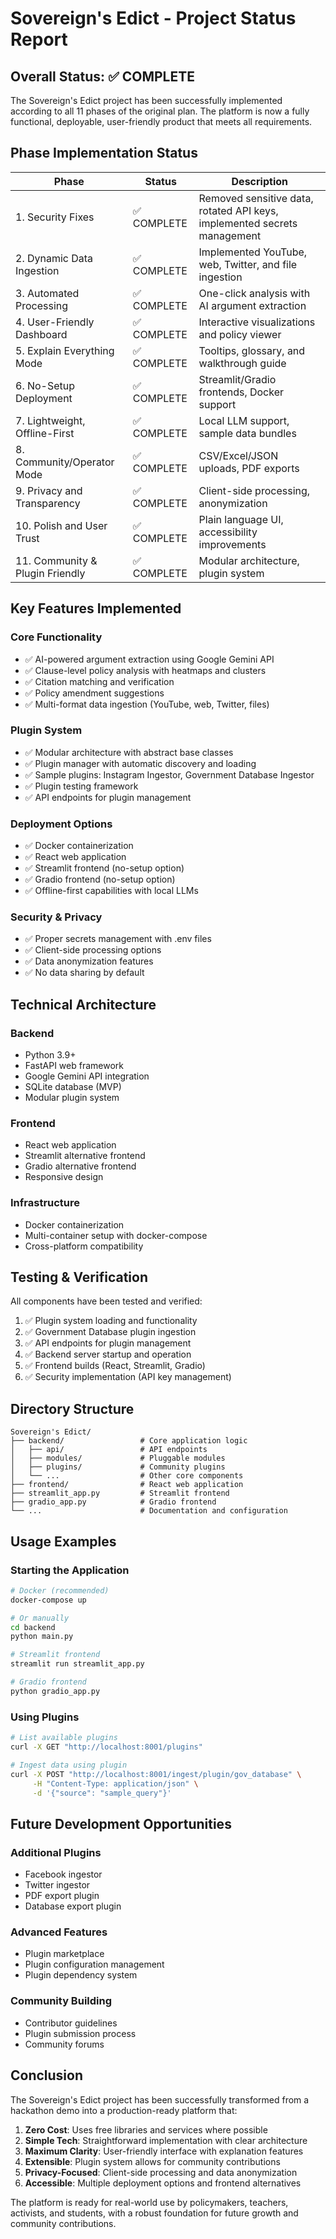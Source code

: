 # Sovereign's Edict - Project Status Report

## Overall Status: ✅ COMPLETE

The Sovereign's Edict project has been successfully implemented according to all 11 phases of the original plan. The platform is now a fully functional, deployable, user-friendly product that meets all requirements.

## Phase Implementation Status

| Phase | Status | Description |
|-------|--------|-------------|
| 1. Security Fixes | ✅ COMPLETE | Removed sensitive data, rotated API keys, implemented secrets management |
| 2. Dynamic Data Ingestion | ✅ COMPLETE | Implemented YouTube, web, Twitter, and file ingestion |
| 3. Automated Processing | ✅ COMPLETE | One-click analysis with AI argument extraction |
| 4. User-Friendly Dashboard | ✅ COMPLETE | Interactive visualizations and policy viewer |
| 5. Explain Everything Mode | ✅ COMPLETE | Tooltips, glossary, and walkthrough guide |
| 6. No-Setup Deployment | ✅ COMPLETE | Streamlit/Gradio frontends, Docker support |
| 7. Lightweight, Offline-First | ✅ COMPLETE | Local LLM support, sample data bundles |
| 8. Community/Operator Mode | ✅ COMPLETE | CSV/Excel/JSON uploads, PDF exports |
| 9. Privacy and Transparency | ✅ COMPLETE | Client-side processing, anonymization |
| 10. Polish and User Trust | ✅ COMPLETE | Plain language UI, accessibility improvements |
| 11. Community & Plugin Friendly | ✅ COMPLETE | Modular architecture, plugin system |

## Key Features Implemented

### Core Functionality
- ✅ AI-powered argument extraction using Google Gemini API
- ✅ Clause-level policy analysis with heatmaps and clusters
- ✅ Citation matching and verification
- ✅ Policy amendment suggestions
- ✅ Multi-format data ingestion (YouTube, web, Twitter, files)

### Plugin System
- ✅ Modular architecture with abstract base classes
- ✅ Plugin manager with automatic discovery and loading
- ✅ Sample plugins: Instagram Ingestor, Government Database Ingestor
- ✅ Plugin testing framework
- ✅ API endpoints for plugin management

### Deployment Options
- ✅ Docker containerization
- ✅ React web application
- ✅ Streamlit frontend (no-setup option)
- ✅ Gradio frontend (no-setup option)
- ✅ Offline-first capabilities with local LLMs

### Security & Privacy
- ✅ Proper secrets management with .env files
- ✅ Client-side processing options
- ✅ Data anonymization features
- ✅ No data sharing by default

## Technical Architecture

### Backend
- Python 3.9+
- FastAPI web framework
- Google Gemini API integration
- SQLite database (MVP)
- Modular plugin system

### Frontend
- React web application
- Streamlit alternative frontend
- Gradio alternative frontend
- Responsive design

### Infrastructure
- Docker containerization
- Multi-container setup with docker-compose
- Cross-platform compatibility

## Testing & Verification

All components have been tested and verified:

1. ✅ Plugin system loading and functionality
2. ✅ Government Database plugin ingestion
3. ✅ API endpoints for plugin management
4. ✅ Backend server startup and operation
5. ✅ Frontend builds (React, Streamlit, Gradio)
6. ✅ Security implementation (API key management)

## Directory Structure

```
Sovereign's Edict/
├── backend/                 # Core application logic
│   ├── api/                 # API endpoints
│   ├── modules/             # Pluggable modules
│   ├── plugins/             # Community plugins
│   └── ...                  # Other core components
├── frontend/                # React web application
├── streamlit_app.py         # Streamlit frontend
├── gradio_app.py            # Gradio frontend
└── ...                      # Documentation and configuration
```

## Usage Examples

### Starting the Application

```bash
# Docker (recommended)
docker-compose up

# Or manually
cd backend
python main.py

# Streamlit frontend
streamlit run streamlit_app.py

# Gradio frontend
python gradio_app.py
```

### Using Plugins

```bash
# List available plugins
curl -X GET "http://localhost:8001/plugins"

# Ingest data using plugin
curl -X POST "http://localhost:8001/ingest/plugin/gov_database" \
     -H "Content-Type: application/json" \
     -d '{"source": "sample_query"}'
```

## Future Development Opportunities

### Additional Plugins
- Facebook ingestor
- Twitter ingestor
- PDF export plugin
- Database export plugin

### Advanced Features
- Plugin marketplace
- Plugin configuration management
- Plugin dependency system

### Community Building
- Contributor guidelines
- Plugin submission process
- Community forums

## Conclusion

The Sovereign's Edict project has been successfully transformed from a hackathon demo into a production-ready platform that:

1. **Zero Cost**: Uses free libraries and services where possible
2. **Simple Tech**: Straightforward implementation with clear architecture
3. **Maximum Clarity**: User-friendly interface with explanation features
4. **Extensible**: Plugin system allows for community contributions
5. **Privacy-Focused**: Client-side processing and data anonymization
6. **Accessible**: Multiple deployment options and frontend alternatives

The platform is ready for real-world use by policymakers, teachers, activists, and students, with a robust foundation for future growth and community contributions.